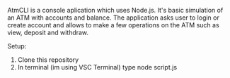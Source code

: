 AtmCLI is a console aplication which uses Node.js. It's basic simulation of an ATM with accounts and balance. 
The application asks user to login or create account and allows to make a few operations on the ATM such as view, deposit and withdraw.

Setup:
1. Clone this repository
2. In terminal (im using VSC Terminal) type node script.js
